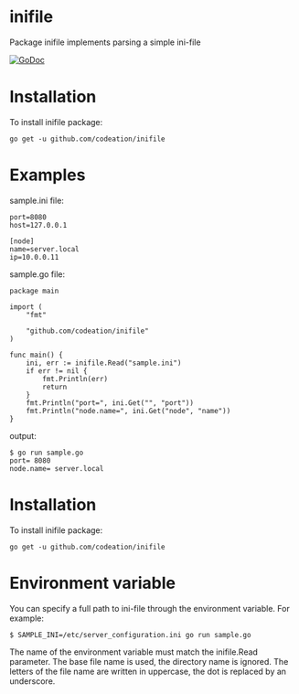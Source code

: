 # inifile

Package inifile implements parsing a simple ini-file

[![GoDoc](https://godoc.org/github.com/codeation/inifile?status.svg)](https://godoc.org/github.com/codeation/inifile)

# Installation

To install inifile package:

```
go get -u github.com/codeation/inifile
```

# Examples

sample.ini file:

```
port=8080
host=127.0.0.1

[node]
name=server.local
ip=10.0.0.11
```

sample.go file:

```
package main

import (
	"fmt"

	"github.com/codeation/inifile"
)

func main() {
	ini, err := inifile.Read("sample.ini")
	if err != nil {
		fmt.Println(err)
		return
	}
	fmt.Println("port=", ini.Get("", "port"))
	fmt.Println("node.name=", ini.Get("node", "name"))
}
```

output:
```
$ go run sample.go 
port= 8080
node.name= server.local
```

# Installation

To install inifile package:

```
go get -u github.com/codeation/inifile
```

# Environment variable

You can specify a full path to ini-file through the environment variable. For example:

```
$ SAMPLE_INI=/etc/server_configuration.ini go run sample.go
```

The name of the environment variable must match the inifile.Read parameter.
The base file name is used, the directory name is ignored.
The letters of the file name are written in uppercase, the dot is replaced by an underscore.
